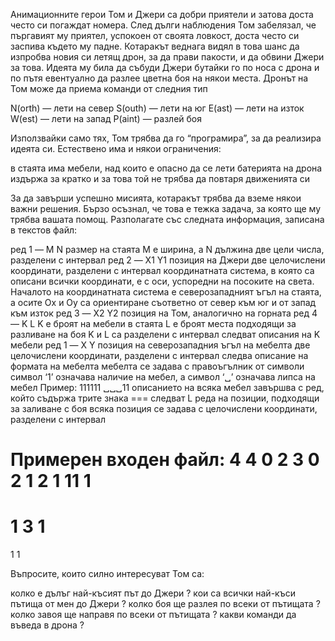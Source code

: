 Анимационните герои Том и Джери са добри приятели и затова доста често си погаждат номера. След дълги наблюдения Том забелязал, че пъргавият му приятел, успокоен от своята ловкост, доста често си заспива където му падне. Котаракът веднага видял в това шанс да изпробва новия си летящ дрон, за да прави пакости, и да обвини Джери за това. Идеята му била да събуди Джери бутайки го по носа с дрона и по пътя евентуално да разлее цветна боя на някои места. Дронът на Том може да приема команди от следния тип


N(orth) — лети на север
S(outh) — лети на юг 
E(ast) — лети на изток
W(est) — лети на запад
P(aint) — разлей боя

Използвайки само тях, Том трябва да го “програмира”, за да реализира идеята си. Естествено има и някои ограничения:

в стаята има мебели, над които е опасно да се лети
батерията на дрона издържа за кратко и за това той не трябва да повтаря движенията си

За да завърши успешно мисията, котаракът трябва да вземе някои важни решения. Бързо осъзнал, че това е тежка задача, за която ще му трябва вашата помощ. Разполагате със следната информация, записана в текстов файл:

ред 1 — M N
размер на стаята
M е ширина, а N дължина
две цели числа, разделени с интервал
ред 2 — X1 Y1
позиция на Джери
две целочислени координати, разделени с интервал
координатната система, в която са описани всички координати, е с оси, успоредни на посоките на света. Началото на координатната система е  северозападният ъгъл на стаята, а осите Ox и Oy са ориентиране съответно от север към юг и от запад към изток
ред 3 — X2 Y2
позиция на Том, аналогично на горната
ред 4 — K L
K е броят на мебели в стаята
L е броят места подходящи за разливане на боя
K и L са разделени с интервал
следват описания на K мебели
ред 1 — X Y
позиция на северозападния ъгъл на мебелта
две целочислени координати, разделени с интервал
следва описание на формата на мебелта
мебелта се задава с правоъгълник от символи
символ ‘1’ означава наличие на мебел, а символ ‘␣’ означава липса на мебел
Пример:
111111
␣␣␣11
описанието на всяка мебел завършва с ред, който съдържа трите знака ===
следват L реда на позиции, подходящи за заливане с боя
всяка позиция се задава с целочислени координати, разделени с интервал

Примерен входен файл:
4 4
0 2
3 0
2 1
2 1
11
 1
===
1 3
1
===
1 1

Въпросите, които силно интересуват Том са:

колко е дълъг най-късият път до Джери ?
кои са всички най-къси пътища от мен до Джери ?
колко боя ще разлея по всеки от пътищата ?
колко завоя ще направя по всеки от пътищата ?
какви команди да въведа в дрона ?
